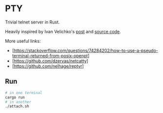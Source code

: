 # PTY

Trivial telnet server in Rust.

Heavily inspired by Ivan Velichko's [post](https://iximiuz.com/en/posts/linux-pty-what-powers-docker-attach-functionality/) and [source code](https://github.com/iximiuz/ptyme/tree/master).

More useful links:

- [https://stackoverflow.com/questions/74284202/how-to-use-a-pseudo-terminal-returned-from-posix-openpt]
- [https://github.com/dzervas/netcatty]
- [https://github.com/nelhage/reptyr]

## Run

```bash
# in one terminal
cargo run
# in another
./attach.sh
```
